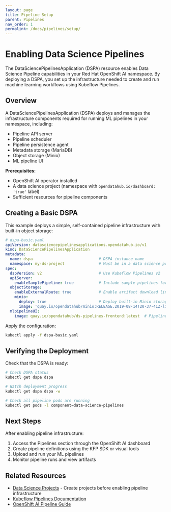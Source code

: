 ```yaml
---
layout: page
title: Pipeline Setup
parent: Pipelines
nav_order: 1
permalink: /docs/pipelines/setup/
---
```


# Enabling Data Science Pipelines

The DataSciencePipelinesApplication (DSPA) resource enables Data Science Pipeline capabilities in your Red Hat OpenShift AI namespace. By deploying a DSPA, you set up the infrastructure needed to create and run machine learning workflows using Kubeflow Pipelines.

## Overview

A DataSciencePipelinesApplication (DSPA) deploys and manages the infrastructure components required for running ML pipelines in your namespace, including:
- Pipeline API server
- Pipeline scheduler
- Pipeline persistence agent
- Metadata storage (MariaDB)
- Object storage (Minio)
- ML pipeline UI

**Prerequisites:**
- OpenShift AI operator installed
- A data science project (namespace with `opendatahub.io/dashboard: 'true'` label)
- Sufficient resources for pipeline components

## Creating a Basic DSPA

This example deploys a simple, self-contained pipeline infrastructure with built-in object storage:

```yaml
# dspa-basic.yaml
apiVersion: datasciencepipelinesapplications.opendatahub.io/v1
kind: DataSciencePipelinesApplication
metadata:
  name: dspa                             # DSPA instance name
  namespace: my-ds-project               # Must be in a data science project
spec:
  dspVersion: v2                         # Use Kubeflow Pipelines v2
  apiServer:
    enableSamplePipeline: true           # Include sample pipelines for testing
  objectStorage:
    enableExternalRoute: true            # Enable artifact download links
    minio:
      deploy: true                       # Deploy built-in Minio storage
      image: 'quay.io/opendatahub/minio:RELEASE.2019-08-14T20-37-41Z-license-compliance'
  mlpipelineUI:
    image: quay.io/opendatahub/ds-pipelines-frontend:latest  # Pipeline UI
```

Apply the configuration:
```bash
kubectl apply -f dspa-basic.yaml
```

## Verifying the Deployment

Check that the DSPA is ready:
```bash
# Check DSPA status
kubectl get dspa dspa

# Watch deployment progress
kubectl get dspa dspa -w

# Check all pipeline pods are running
kubectl get pods -l component=data-science-pipelines
```

## Next Steps

After enabling pipeline infrastructure:
1. Access the Pipelines section through the OpenShift AI dashboard
2. Create pipeline definitions using the KFP SDK or visual tools
3. Upload and run your ML pipelines
4. Monitor pipeline runs and view artifacts

## Related Resources

- [Data Science Projects](/docs/projects/) - Create projects before enabling pipeline infrastructure
- [Kubeflow Pipelines Documentation](https://www.kubeflow.org/docs/components/pipelines/)
- [OpenShift AI Pipeline Guide](https://docs.redhat.com/en/documentation/red_hat_openshift_ai/)